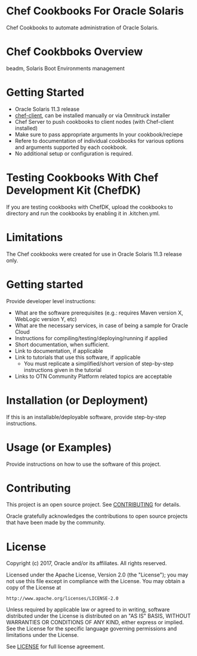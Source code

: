# Chef Cookbooks For Oracle Solaris
Chef Cookbooks to automate administration of Oracle Solaris.

# Chef Cookbboks Overview
beadm, Solaris Boot Environments management

# Getting Started
   - Oracle Solaris 11.3 release
   - [chef-client](https://downloads.chef.io/chef/12.19.36#solaris2), can be installed
     manually or via Omnitruck installer
   - Chef Server to push cookbooks to client nodes (with Chef-client installed)
   - Make sure to pass appropriate arguments In your cookbook/reciepe
   - Refere to documentation of individual cookbooks for various options
     and arguments supported by each cookbook.
   - No additional setup or configuration is required.

# Testing Cookbooks With Chef Development Kit (ChefDK)

If you are testing cookbooks with ChefDK, upload the cookbooks to directory and
run the cookbooks by enabling it in .kitchen.yml.

# Limitations
The Chef cookbooks were created for use in Oracle Solaris 11.3 release only.

# Getting started
Provide developer level instructions:

   - What are the software prerequisites (e.g.: requires Maven version X, WebLogic version Y, etc)
   - What are the necessary services, in case of being a sample for Oracle Cloud
   - Instructions for compiling/testing/deploying/running if applied
   - Short documentation, when sufficient. 
   - Link to documentation, if applicable
   - Link to tutorials that use this software, if applicable
     - You must replicate a simplified/short version of step-by-step instructions given in the tutorial
   - Links to OTN Community Platform related topics are acceptable

# Installation (or Deployment)
If this is an installable/deployable software, provide step-by-step instructions.

# Usage (or Examples)
Provide instructions on how to use the software of this project.

# Contributing
This project is an open source project. See [CONTRIBUTING](./CONTRIBUTING.md) for details.

Oracle gratefully acknowledges the contributions to open source projects that have been made by the community.

# License
Copyright (c) 2017, Oracle and/or its affiliates. All rights reserved.

Licensed under the Apache License, Version 2.0 (the "License");
you may not use this file except in compliance with the License.
You may obtain a copy of the License at

    http://www.apache.org/licenses/LICENSE-2.0

Unless required by applicable law or agreed to in writing, software
distributed under the License is distributed on an "AS IS" BASIS,
WITHOUT WARRANTIES OR CONDITIONS OF ANY KIND, either express or implied.
See the License for the specific language governing permissions and
limitations under the License.

See [LICENSE](./LICENSE) for full license agreement.
